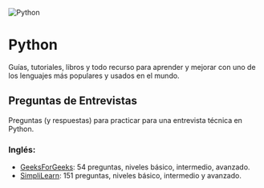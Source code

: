 ![Python](https://github.com/user-attachments/assets/e17f68e3-f290-4a2b-be03-7349bd7eb41b)

# Python

Guías, tutoriales, libros y todo recurso para aprender y mejorar con uno de los lenguajes más populares y usados en el mundo.

## Preguntas de Entrevistas

Preguntas (y respuestas) para practicar para una entrevista técnica en Python.

### Inglés:

- [GeeksForGeeks](https://www.geeksforgeeks.org/python-interview-questions/): 54 preguntas, niveles básico, intermedio, avanzado.
- [SimpliLearn](https://www.simplilearn.com/tutorials/python-tutorial/python-interview-questions): 151 preguntas, niveles básico, intermedio y avanzado.

